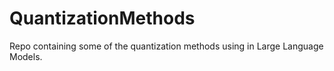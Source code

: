 # QuantizationMethods
Repo containing some of the quantization methods using in Large Language Models.
